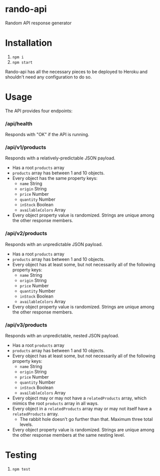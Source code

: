 # rando-api
Random API response generator

# Installation

1. `npm i`
2. `npm start`

Rando-api has all the necessary pieces to be deployed to Heroku and shouldn't need any configuration to do so.

# Usage

The API provides four endpoints:

### /api/health

Responds with "OK" if the API is running.

### /api/v1/products

Responds with a relatively-predictable JSON payload.

* Has a root `products` array
* `products` array has between 1 and 10 objects.
* Every object has the same property keys:
  * `name` String
  * `origin` String
  * `price` Number
  * `quantity` Number
  * `inStock` Boolean
  * `availableColors` Array
* Every object property value is randomized. Strings are unique among the other response members.

### /api/v2/products

Responds with an unpredictable JSON payload.

* Has a root `products` array
* `products` array has between 1 and 10 objects.
* Every object has at least some, but not necessarily all of the following property keys:
  * `name` String
  * `origin` String
  * `price` Number
  * `quantity` Number
  * `inStock` Boolean
  * `availableColors` Array
* Every object property value is randomized. Strings are unique among the other response members.

### /api/v3/products

Responds with an unpredictable, nested JSON payload.

* Has a root `products` array
* `products` array has between 1 and 10 objects.
* Every object has at least some, but not necessarily all of the following property keys:
  * `name` String
  * `origin` String
  * `price` Number
  * `quantity` Number
  * `inStock` Boolean
  * `availableColors` Array
* Every object may or may not have a `relatedProducts` array, which mimics the root `products` array in all ways.
* Every object in a `relatedProducts` array may or may not itself have a `relatedProducts` array.
  * The rabbit hole doesn't go further than that. Maximum three total levels.
* Every object property value is randomized. Strings are unique among the other response members at the same nesting level.

# Testing

1. `npm test`
